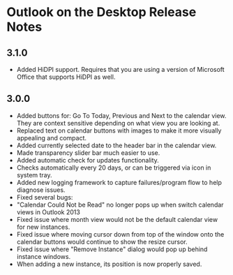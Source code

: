 # Outlook on the Desktop Release Notes

## 3.1.0

* Added HiDPI support. Requires that you are using a version of Microsoft Office that supports HiDPI as well.

## 3.0.0

* Added buttons for: Go To Today, Previous and Next to the calendar view.  They are context 
sensitive depending on what view you are looking at.
* Replaced text on calendar buttons with images to make it more visually appealing and compact.
* Added currently selected date to the header bar in the calendar view.
* Made transparency slider bar much easier to use.
* Added automatic check for updates functionality.
 * Checks automatically every 20 days, or can be triggered via icon in system tray.
* Added new logging framework to capture failures/program flow to help diagnose issues.
* Fixed several bugs:
 * "Calendar Could Not be Read" no longer pops up when switch calendar views in Outlook 2013
 * Fixed issue where month view would not be the default calendar view for new instances.
 * Fixed issue where moving cursor down from top of the window onto the calendar buttons would continue to show the resize cursor.
 * Fixed issue where "Remove Instance" dialog would pop up behind instance windows.
 * When adding a new instance, its position is now properly saved.